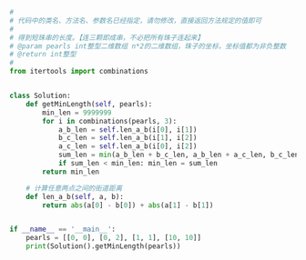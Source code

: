 
<BlogInfo title="33.短线串珠" author="白日梦想猿" pv=0 read_times=0 pre_cost_time=0分40秒 category="算法" tag_list="['算法']" create_time="2022.05.01 16:04:33" update_time="2022.05.08 16:03:48" />

```python
#
# 代码中的类名、方法名、参数名已经指定，请勿修改，直接返回方法规定的值即可
#
# 得到短珠串的长度。【连三颗即成串，不必把所有珠子连起来】
# @param pearls int整型二维数组 n*2的二维数组，珠子的坐标，坐标值都为非负整数
# @return int整型
#
from itertools import combinations


class Solution:
    def getMinLength(self, pearls):
        min_len = 9999999
        for i in combinations(pearls, 3):
            a_b_len = self.len_a_b(i[0], i[1])
            b_c_len = self.len_a_b(i[1], i[2])
            a_c_len = self.len_a_b(i[0], i[2])
            sum_len = min(a_b_len + b_c_len, a_b_len + a_c_len, b_c_len + a_c_len)
            if sum_len < min_len: min_len = sum_len
        return min_len

    # 计算任意两点之间的街道距离
    def len_a_b(self, a, b):
        return abs(a[0] - b[0]) + abs(a[1] - b[1])


if __name__ == '__main__':
    pearls = [[0, 0], [0, 2], [1, 1], [10, 10]]
    print(Solution().getMinLength(pearls))

```
